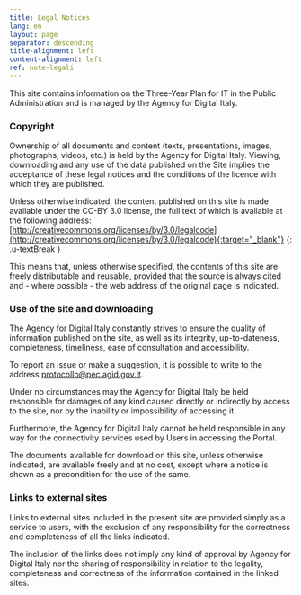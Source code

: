 ```yaml
---
title: Legal Notices
lang: en
layout: page
separator: descending
title-alignment: left
content-alignment: left
ref: note-legali
---
```

This site contains information on the Three-Year Plan for IT in the Public Administration and is managed by the Agency for Digital Italy.

### Copyright
Ownership of all documents and content (texts, presentations, images, photographs, videos, etc.) is held by the Agency for Digital Italy.
Viewing, downloading and any use of the data published on the Site implies the acceptance of these legal notices and the conditions of the licence with which they are published.

Unless otherwise indicated, the content published on this site is made available under the CC-BY 3.0 license, the full text of which is available at the following address: [http://creativecommons.org/licenses/by/3.0/legalcode](http://creativecommons.org/licenses/by/3.0/legalcode){:target="_blank"}
{: .u-textBreak }

This means that, unless otherwise specified, the contents of this site are freely distributable and reusable, provided that the source is always cited and - where possible - the web address of the original page is indicated.

### Use of the site and downloading
The Agency for Digital Italy constantly strives to ensure the quality of information published on the site, as well as its integrity, up-to-dateness, completeness, timeliness, ease of consultation and accessibility.

To report an issue or make a suggestion, it is possible to write to the address [protocollo@pec.agid.gov.it](mailto:protocollo@pec.agid.gov.it).

Under no circumstances may the Agency for Digital Italy be held responsible for damages of any kind caused directly or indirectly by access to the site, nor by the inability or impossibility of accessing it.

Furthermore, the Agency for Digital Italy cannot be held responsible in any way for the connectivity services used by Users in accessing the Portal.

The documents available for download on this site, unless otherwise indicated, are available freely and at no cost, except where a notice is shown as a precondition for the use of the same.

### Links to external sites
Links to external sites included in the present site are provided simply as a service to users, with the exclusion of any responsibility for the correctness and completeness of all the links indicated.

The inclusion of the links does not imply any kind of approval by Agency for Digital Italy nor the sharing of responsibility in relation to the legality, completeness and correctness of the information contained in the linked sites.
